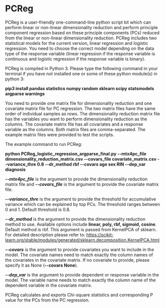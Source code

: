 # PCReg

PCReg is a user-friendly one-command-line python script kit which can perform linear or non-linear dimensionality reduction and perform principle component regression based on these principle components (PCs) reduced from the linear or non-linear dimensionality reduction. PCReg includes two statistical models for the current version, linear regression and logistic regression. You need to choose the correct model depending on the data type of the response variable (linear regression if the response variable is continuous and logistic regression if the response variable is binary).

PCReg is compiled in Python 3. Please type the following command in your terminal if you have not installed one or some of these python module(s) in python 3:

**pip3 install pandas statistics numpy random sklearn scipy statsmodels argparse warnings**

You need to provide one matrix file for dimensionality reduction and one covariate matrix file for PC regression. The two matrix files have the same order of individual samples as rows. The dimensionality reduction matrix file has the variables you want to perform dimensionality reduction as the columns. The covariate matrix file has all covariates and a response variable as the columns. Both matrix files are comma-separated. The example matrix files were provided to test the scripts.

The example command to run PCReg:

**python PCReg_logistic_regression_argparse_final.py --mtx4pc_file dimensionality_reduction_matrix.csv --covars_file covariate_matrix.csv --variance_thre 0.8 --dr_method rbf --covars age sex RIN --dep_var diagnosis**

***--mtx4pc_file*** is the argument to provide the dimensionality reduction matrix file and ***--covars_file*** is the argument to provide the covariate matrix file.

***--variance_thre*** is the argument to provide the threshold for accumulative variance which can be explained by top PCs. The threshold ranges between 0 and 1. Default threshold is 0.8.

***--dr_method*** is the argument to provide the dimensionality reduction method to use. Available options include **linear, poly, rbf, sigmoid, cosine**. Default method is rbf. This argument is passed from KernelPCA of sklearn. For detailed description please refer to: https://scikit-learn.org/stable/modules/generated/sklearn.decomposition.KernelPCA.html

***--covars*** is the argument to provide covariates you want to include in the model. The covariate names need to match exactly the column names of the covariates in the covariate matrix. If no covariate to provide, please specify it as None (**--covars None**).

***--dep_var*** is the argument to provide dependent or response variable in the model. The variable name needs to match exactly the column name of the dependent variable in the covariate matrix.

PCReg calculates and exports Chi-square statistics and corresponding P value for the PCs from the PC regression.
